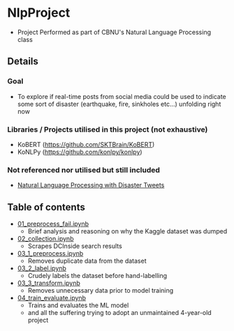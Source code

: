 # NlpProject
* Project Performed as part of CBNU's Natural Language Processing class
## Details
### Goal
* To explore if real-time posts from social media could be used to indicate some sort of disaster (earthquake, fire, sinkholes etc...) unfolding right now
### Libraries / Projects utilised in this project (not exhaustive)
* KoBERT (https://github.com/SKTBrain/KoBERT)
* KoNLPy (https://github.com/konlpy/konlpy)
### Not referenced nor utilised but still included
* [Natural Language Processing with Disaster Tweets](https://www.kaggle.com/competitions/nlp-getting-started/overview)

## Table of contents
* [01_preprocess_fail.ipynb](./01_preprocess_fail.ipynb)
    * Brief analysis and reasoning on why the Kaggle dataset was dumped
* [02_collection.ipynb](./02_collection.ipynb)
    * Scrapes DCInside search results
* [03_1_preprocess.ipynb](./03_1_preprocess.ipynb)
    * Removes duplicate data from the dataset
* [03_2_label.ipynb](./03_2_label.ipynb)
    * Crudely labels the dataset before hand-labelling
* [03_3_transform.ipynb](./03_3_transform.ipynb)
    * Removes unnecessary data prior to model training
* [04_train_evaluate.ipynb](./04_train_evaluate.ipynb)
    * Trains and evaluates the ML model
    * and all the suffering trying to adopt an unmaintained 4-year-old project
